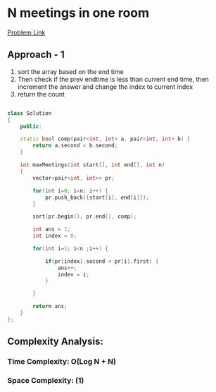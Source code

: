 # N meetings in one room

[Problem Link](https://www.geeksforgeeks.org/problems/n-meetings-in-one-room-1587115620/1)

## Approach - 1

1. sort the array based on the end time
2. Then check if the prev endtime is less than current end time, then increment the answer and change the index to current index
3. return the count

```c++

class Solution
{
    public:

    static bool comp(pair<int, int> a, pair<int, int> b) {
        return a.second < b.second;
    }

    int maxMeetings(int start[], int end[], int n)
    {
        vector<pair<int, int>> pr;

        for(int i=0; i<n; i++) {
            pr.push_back({start[i], end[i]});
        }

        sort(pr.begin(), pr.end(), comp);

        int ans = 1;
        int index = 0;

        for(int i=1; i<n ;i++) {

            if(pr[index].second < pr[i].first) {
                ans++;
                index = i;
            }

        }

        return ans;
    }
};


```

## Complexity Analysis:

### Time Complexity: O(Log N + N)

### Space Complexity: (1)

